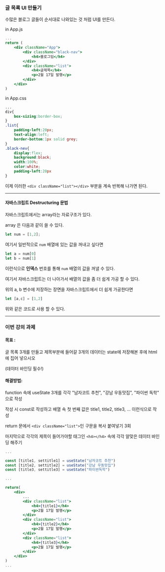 ### 글 목록 UI 만들기

수많은 블로그 글들이 순서대로 나와있는 것 처럼 UI를 만든다.

in App.js

```jsx
...
return (
    <div className="App">
        <div className="black-nav">
            <h4>블로그임</h4>
        </div>
        <div className="list">
            <h4>글제목</h4>
            <p>2월 17일 발행</p>
        </div>
    </div>
)
```

in App.css

```css
...
div{
    box-sizing:border-box;   
}
.list{
    padding-left:20px;
    text-align:left;
    border-bottom:1px solid grey;
}
.black-nev{
    display:flex;
    background:black;
    width:100%;
    color:white;
    padding-left:20px
}
```

이제 이러한 ```<div className="list"></div>``` 부분을 계속 반복해 나가면 된다.

***
#### 자바스크립트 Destructuring 문법

자바스크립트에서는 array라는 자료구조가 있다.

array 은 다음과 같이 쓸 수 있다.

```javascript
let num = [1,2];
```

여기서 일반적으로 ```num``` 배열에 있는 값을 꺼내고 싶다면

```javascript
let a = num[0]
let b = num[1]
```

이런식으로 **인덱스** 번호를 통해 ```num``` 배열의 값을 꺼낼 수 있다.

여기서 자바스크립트는 더 나아가서 배열의 값을 좀 더 쉽게 가공 할 수 있다.

위의 a, b 변수에 저장하는 장면을 자바스크립트에서 더 쉽게 가공한다면

```javascript
let [a,c] = [1,2]
```

위와 같은 코드로 사용 할 수 있다.
***

### 이번 강의 과제

#### 목표 :
 글 목록 3개를 만들고 제목부분에 들어갈 3개의 데이터는 state에 저장해본 후에 html에 집어 넣으시오
 
 (데이터 바인딩 필수!)

#### 해결방법:

function 속에 useState 3개를 각각 "남자코트 추천", "강남 우동맛집", "파이썬 독학" 으로 작성

작성 시 const로 작성하고 배열 속 첫 번째 값은 title1, title2, title3, ... 
이런식으로 작성

return 문에서 ```<div className="list">```인 구문을 복사 붙여넣기 3회

마지막으로 각각의 제목이 들어가야할 태그인 ```<h4></h4>``` 속에 각각 알맞은 데이터 바인딩 해주기

```jsx
...

const [title1, settitle1] = useState("남자코트 추천")
const [title2, settitle2] = useState("강남 우동맛집")
const [title3, settitle3] = useState("파이썬독학")

...

return(
    <div>
        ...
        <div className="list">
            <h4>{title1}</h4>
            <p>2월 17일 발행</p>
        </div>
        <div className="list">
            <h4>{title2}</h4>
            <p>2월 17일 발행</p>
        </div>
        <div className="list">
            <h4>{title3}</h4>
            <p>2월 17일 발행</p>
        </div>
    </div>
)
...

```





